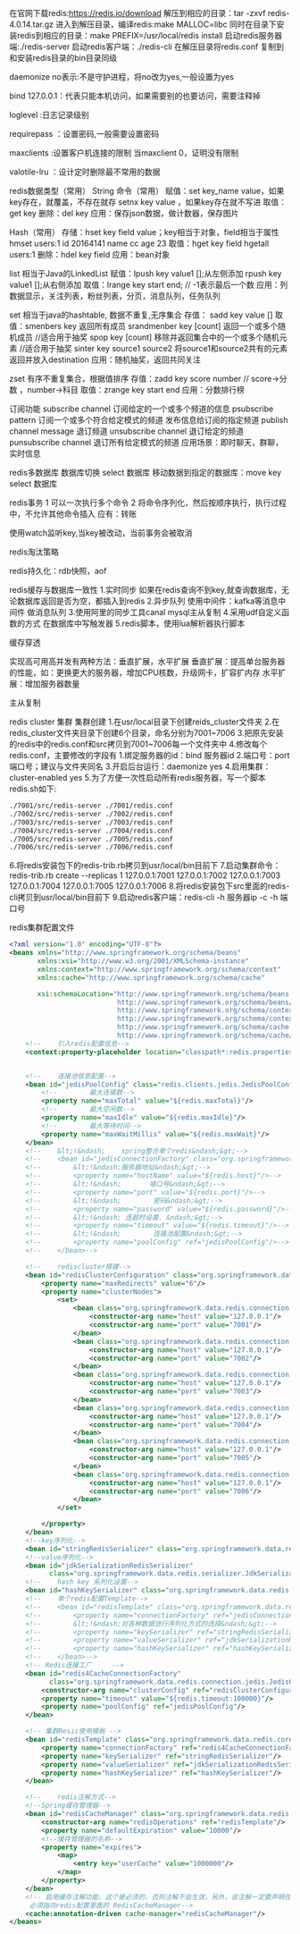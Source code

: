 在官网下载redis:https://redis.io/download
解压到相应的目录：tar -zxvf redis-4.0.14.tar.gz
进入到解压目录，编译redis:make MALLOC=libc
同时在目录下安装redis到相应的目录：make PREFIX=/usr/local/redis install
启动redis服务器端:./redis-server
启动redis客户端：./redis-cli
在解压目录将redis.conf 复制到和安装redis目录的bin目录同级

daemonize no表示:不是守护进程，将no改为yes,一般设置为yes

bind 127.0.0.1：代表只能本机访问，如果需要别的也要访问，需要注释掉

loglevel  :日志记录级别

requirepass ：设置密码,一般需要设置密码

maxclients :设置客户机连接的限制 当maxclient 0，证明没有限制

valotile-lru ：设计定时删除最不常用的数据

redis数据类型（常用）
String 命令（常用）
赋值：set key_name value，如果key存在，就覆盖，不存在就存
            setnx key value ，如果key存在就不写进
取值：get key
删除：del key
应用：保存json数据，做计数器，保存图片

Hash（常用）
存储：hset key field value；key相当于对象，field相当于属性
            hmset users:1 id 20164141 name cc age 23
取值：hget key field
            hgetall users:1
删除：hdel key field
应用：bean对象

list 相当于Java的LinkedList
赋值：lpush key value1 [];从左侧添加
           rpush key value1 [];从右侧添加
取值：lrange key start end;     // -1表示最后一个数
应用：列数据显示，关注列表，粉丝列表，分页，消息队列，任务队列

set 相当于java的hashtable, 数据不重复,无序集合
存值： sadd key value []
取值：smenbers key 返回所有成员
           srandmenber key [count] 返回一个或多个随机成员  //适合用于抽奖
           spop key  [count] 移除并返回集合中的一个或多个随机元素  //适合用于抽奖
           sinter key source1 source2 将source1和source2共有的元素返回并放入destination
应用：随机抽奖，返回共同关注

zset 有序不重复集合，根据值排序
存值：zadd key score number // score->分数 ，number->科目
取值：zrange key start end
应用：分数排行榜


订阅功能
subscribe channel 订阅给定的一个或多个频道的信息
psubscribe pattern  订阅一个或多个符合给定模式的频道
发布信息给订阅的指定频道
publish channel message
退订频道
unsubscribe channel 退订给定的频道
punsubscribe channel 退订所有给定模式的频道
应用场景：即时聊天，群聊，实时信息


redis多数据库
数据库切换 select 数据库
移动数据到指定的数据库：move key  select 数据库

redis事务
1 可以一次执行多个命令
2 将命令序列化，然后按顺序执行，执行过程中，不允许其他命令插入
应有：转账

使用watch监听key,当key被改动，当前事务会被取消

redis淘汰策略

redis持久化：rdb快照，aof

redis缓存与数据库一致性
1.实时同步
如果在redis查询不到key,就查询数据库，无论数据库返回是否为空，都插入到redis
2.异步队列
使用中间件：kafka等消息中间件
做消息队列
3.使用阿里的同步工具canal
mysql主从复制
4.采用udf自定义函数的方式
在数据库中写触发器
5.redis脚本，使用lua解析器执行脚本

缓存穿透

实现高可用高并发有两种方法：垂直扩展，水平扩展
垂直扩展：提高单台服务器的性能，如：更换更大的服务器，增加CPU核数，升级网卡，扩容扩内存
水平扩展：增加服务器数量

主从复制


redis cluster 集群
集群创建
1.在usr/local目录下创建reids_cluster文件夹
2.在redis_cluster文件夹目录下创建6个目录，命名分别为7001~7006
3.把原先安装的redis中的redis.conf和src拷贝到7001~7006每一个文件夹中
4.修改每个redis.conf，主要修改的字段有
	1.绑定服务器的id：bind 服务器id
	2.端口号：port 端口号；建议与文件夹同名
	3.开启后台运行：daemonize yes
	4.启用集群：cluster-enabled yes
5.为了方便一次性启动所有redis服务器，写一个脚本redis.sh如下:
```sh
./7001/src/redis-server ./7001/redis.conf
./7002/src/redis-server ./7002/redis.conf
./7003/src/redis-server ./7003/redis.conf
./7004/src/redis-server ./7004/redis.conf
./7005/src/redis-server ./7005/redis.conf
./7006/src/redis-server ./7006/redis.conf
```
6.将redis安装包下的redis-trib.rb拷贝到usr/local/bin目前下
7.启动集群命令：redis-trib.rb create --replicas 1 127.0.0.1:7001 127.0.0.1:7002 127.0.0.1:7003 127.0.0.1:7004 127.0.0.1:7005 127.0.0.1:7006
8.将redis安装包下src里面的redis-cli拷贝到usr/local/bin目前下
9.启动redis客户端：redis-cli -h 服务器ip -c -h 端口号

redis集群配置文件
```xml
<?xml version="1.0" encoding="UTF-8"?>
<beans xmlns="http://www.springframework.org/schema/beans"
       xmlns:xsi="http://www.w3.org/2001/XMLSchema-instance"
       xmlns:context="http://www.springframework.org/schema/context"
       xmlns:cache="http://www.springframework.org/schema/cache"

       xsi:schemaLocation="http://www.springframework.org/schema/beans 
                           http://www.springframework.org/schema/beans/spring-beans.xsd
                           http://www.springframework.org/schema/context 
                           http://www.springframework.org/schema/context/spring-context.xsd
                           http://www.springframework.org/schema/cache
                           http://www.springframework.org/schema/cache/spring-cache.xsd">
    <!--    引入redis配置信息-->
    <context:property-placeholder location="classpath*:redis.properties"/>


    <!--    连接池信息配置-->
    <bean id="jedisPoolConfig" class="redis.clients.jedis.JedisPoolConfig">
        <!--        最大连接数-->
        <property name="maxTotal" value="${redis.maxTotal}"/>
        <!--        最大空闲数-->
        <property name="maxIdle" value="${redis.maxIdle}"/>
        <!--        最大等待时间-->
        <property name="maxWaitMillis" value="${redis.maxWait}"/>
    </bean>
    <!--    &lt;!&ndash;    spring整合单个redis&ndash;&gt;-->
    <!--    <bean id="jedisConnectionFactory" class="org.springframework.data.redis.connection.jedis.JedisConnectionFactory">-->
    <!--        &lt;!&ndash;服务器地址&ndash;&gt;-->
    <!--        <property name="hostName" value="${redis.host}"/>-->
    <!--        &lt;!&ndash;       端口号&ndash;&gt;-->
    <!--        <property name="port" value="${redis.port}"/>-->
    <!--        &lt;!&ndash;        密码&ndash;&gt;-->
    <!--        <property name="password" value="${redis.password}"/>-->
    <!--        &lt;!&ndash; 连超时设置. &ndash;&gt;-->
    <!--        <property name="timeout" value="${redis.timeout}"/>-->
    <!--        &lt;!&ndash;        连接池配置&ndash;&gt;-->
    <!--        <property name="poolConfig" ref="jedisPoolConfig"/>-->
    <!--    </bean>-->

    <!--    rediscluster搭建-->
    <bean id="redisClusterConfiguration" class="org.springframework.data.redis.connection.RedisClusterConfiguration">
        <property name="maxRedirects" value="6"/>
        <property name="clusterNodes">
            <set>
                <bean class="org.springframework.data.redis.connection.RedisNode">
                    <constructor-arg name="host" value="127.0.0.1"/>
                    <constructor-arg name="port" value="7001"/>
                </bean>
                <bean class="org.springframework.data.redis.connection.RedisNode">
                    <constructor-arg name="host" value="127.0.0.1"/>
                    <constructor-arg name="port" value="7002"/>
                </bean>
                <bean class="org.springframework.data.redis.connection.RedisNode">
                    <constructor-arg name="host" value="127.0.0.1"/>
                    <constructor-arg name="port" value="7003"/>
                </bean>
                <bean class="org.springframework.data.redis.connection.RedisNode">
                    <constructor-arg name="host" value="127.0.0.1"/>
                    <constructor-arg name="port" value="7004"/>
                </bean>
                <bean class="org.springframework.data.redis.connection.RedisNode">
                    <constructor-arg name="host" value="127.0.0.1"/>
                    <constructor-arg name="port" value="7005"/>
                </bean>
                <bean class="org.springframework.data.redis.connection.RedisNode">
                    <constructor-arg name="host" value="127.0.0.1"/>
                    <constructor-arg name="port" value="7006"/>
                </bean>
            </set>

        </property>
    </bean>
    <!--key序列化-->
    <bean id="stringRedisSerializer" class="org.springframework.data.redis.serializer.StringRedisSerializer"/>
    <!--value序列化-->
    <bean id="jdkSerializationRedisSerializer"
          class="org.springframework.data.redis.serializer.JdkSerializationRedisSerializer"/>
    <!--    hash key 系列化设置-->
    <bean id="hashKeySerializer" class="org.springframework.data.redis.serializer.StringRedisSerializer"/>
    <!--    单个redis配置Template-->
    <!--    <bean id="redisTemplate" class="org.springframework.data.redis.core.RedisTemplate">-->
    <!--        <property name="connectionFactory" ref="jedisConnectionFactory"/>-->
    <!--        &lt;!&ndash;对各种数据进行序列化方式的选择&ndash;&gt;-->
    <!--        <property name="keySerializer" ref="stringRedisSerializer"/>-->
    <!--        <property name="valueSerializer" ref="jdkSerializationRedisSerializer"/>-->
    <!--        <property name="hashKeySerializer" ref="hashKeySerializer"/>-->
    <!--    </bean>-->
    <!-- Redis连接工厂     -->
    <bean id="redis4CacheConnectionFactory"
          class="org.springframework.data.redis.connection.jedis.JedisConnectionFactory">
        <constructor-arg name="clusterConfig" ref="redisClusterConfiguration"/>
        <property name="timeout" value="${redis.timeout:100000}"/>
        <property name="poolConfig" ref="jedisPoolConfig"/>
    </bean>

    <!-- 集群Resis使用模板 -->
    <bean id="redisTemplate" class="org.springframework.data.redis.core.RedisTemplate">
        <property name="connectionFactory" ref="redis4CacheConnectionFactory"/>
        <property name="keySerializer" ref="stringRedisSerializer"/>
        <property name="valueSerializer" ref="jdkSerializationRedisSerializer"/>
        <property name="hashKeySerializer" ref="hashKeySerializer"/>
    </bean>

    <!--    redis注解方式-->
    <!--Spring缓存管理器-->
    <bean id="redisCacheManager" class="org.springframework.data.redis.cache.RedisCacheManager">
        <constructor-arg name="redisOperations" ref="redisTemplate"/>
        <property name="defaultExpiration" value="10000"/>
        <!--缓存管理器的名称-->
        <property name="expires">
            <map>
                <entry key="userCache" value="1000000"/>
            </map>
        </property>
    </bean>
    <!-- 启用缓存注解功能，这个是必须的，否则注解不会生效，另外，该注解一定要声明在spring主配置文件中才会生效,这个cacheManager
     必须指向redis配置里面的 RedisCacheManager-->
    <cache:annotation-driven cache-manager="redisCacheManager"/>
</beans>
```
